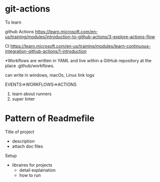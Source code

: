 # git-actions
To learn 

github Actions
https://learn.microsoft.com/en-us/training/modules/introduction-to-github-actions/3-explore-actions-flow

CI
https://learn.microsoft.com/en-us/training/modules/learn-continuous-integration-github-actions/1-introduction

*Workflows are written in YAML and live within a GitHub repository at the place .github/workflows.

can write in windows, macOs, Linux 
link logs 

EVENTS=>WORKFLOWS=>ACTIONS

1) learn about runners
2) super linter


# Pattern of Readmefile

Title of project
- description
- attach doc files

Setup
- libraires for projects
  - detail explaination
  - how to run 
